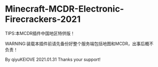 # Minecraft-MCDR-Electronic-Firecrackers-2021
TIPS:本MCDR插件中国地区特供版！

WARNING:装载本插件前请先备份好整个服务端包括地图和MCDR，出事后概不负责！

By qiyuKEIOVE 2021.01.31 Thanks your support!
